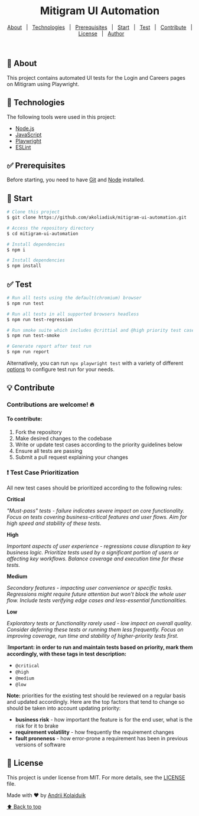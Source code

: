 <h1 align="center">Mitigram UI Automation</h1>

<p align="center">
  <a href="#dart-about">About</a> &#xa0; | &#xa0; 
  <a href="#rocket-technologies">Technologies</a> &#xa0; | &#xa0;
  <a href="#white_check_mark-prerequisites">Prerequisites</a> &#xa0; | &#xa0;
  <a href="#checkered_flag-start">Start</a> &#xa0; | &#xa0;
  <a href="#white_check_mark-test">Test</a> &#xa0; | &#xa0;
  <a href="#bulb-contribute">Contribute</a> &#xa0; | &#xa0;
  <a href="#memo-license">License</a> &#xa0; | &#xa0;
  <a href="https://github.com/akoliadiuk" target="_blank">Author</a>
</p>
<br>

## :dart: About ##

This project contains automated UI tests for the Login and Careers pages on Mitigram using Playwright.

## :rocket: Technologies ##

The following tools were used in this project:

- [Node.js](https://nodejs.org/en/)
- [JavaScript](https://developer.mozilla.org/en-US/docs/Web/JavaScript)
- [Playwright](https://playwright.dev/)
- [ESLint](https://eslint.org/)

## :white_check_mark: Prerequisites ##

Before starting, you need to have [Git](https://git-scm.com) and [Node](https://nodejs.org/en/) installed.

## :checkered_flag: Start ##

```bash
# Clone this project
$ git clone https://github.com/akoliadiuk/mitigram-ui-automation.git

# Access the repository directory
$ cd mitigram-ui-automation

# Install dependencies
$ npm i

# Install dependencies
$ npm install
```

## :white_check_mark: Test ##

```bash
# Run all tests using the default(chromium) browser
$ npm run test

# Run all tests in all supported browsers headless
$ npm run test-regression

# Run smoke suite which includes @crittial and @high priority test cases
$ npm run test-smoke

# Generate report after test run
$ npm run report
```
Alternatively, you can run `npx playwright test` with a variety of different [options](https://playwright.dev/docs/test-cli) to configure test run for your needs.

## :bulb: Contribute ##

### Contributions are welcome! :fire:

#### To contribute:

1. Fork the repository
2. Make desired changes to the codebase
3. Write or update test cases according to the priority guidelines below
4. Ensure all tests are passing
5. Submit a pull request explaining your changes

### :exclamation: Test Case Prioritization

All new test cases should be prioritized according to the following rules:


**Critical**

*"Must-pass" tests - failure indicates severe impact on core functionality. Focus on tests covering business-critical features and user flows. Aim for high speed and stability of these tests.*


**High**

*Important aspects of user experience - regressions cause disruption to key business logic. Prioritize tests used by a significant portion of users or affecting key workflows. Balance coverage and execution time for these tests.*


**Medium**

*Secondary features - impacting user convenience or specific tasks. Regressions might require future attention but won’t block the whole user flow. Include tests verifying edge cases and less-essential functionalities.*


**Low**

*Exploratory tests or functionality rarely used - low impact on overall quality. Consider deferring these tests or running them less frequently. Focus on improving coverage, run time and stability of higher-priority tests first.*


:grey_exclamation:**Important: in order to run and maintain tests based on priority, mark them accordingly, with these tags in test description:**
- `@critical`
- `@high`
- `@medium`
- `@low`


**Note:** priorities for the existing test should be reviewed on a regular basis and updated accordingly. Here are the top factors that tend to change so should be taken into account updating priority:
- **business risk** - how important the feature is for the end user, what is the risk for it to brake
- **requirement volatility** - how frequently the requirement changes
- **fault proneness** - how error-prone a requirement has been in previous versions of software


## :memo: License ##

This project is under license from MIT. For more details, see the [LICENSE](LICENSE.md) file.



Made with :heart: by <a href="https://github.com/akoliadiuk" target="_blank">Andrii Kolaiduik</a>
&#xa0;

<a href="#top">:arrow_up: Back to top</a>
